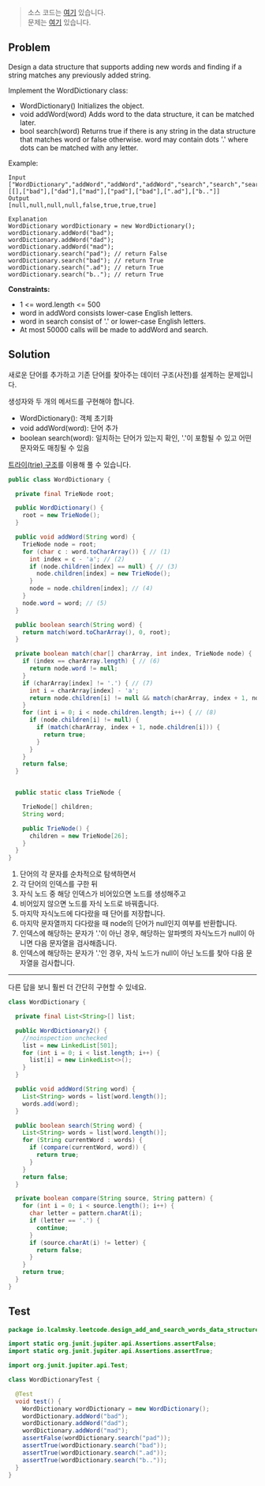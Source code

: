 > 소스 코드는 [여기](https://github.com/lcalmsky/leetcode/blob/master/src/main/java/io/lcalmsky/leetcode//Users/jaime/git-repo/leetcode/design_add_and_search_words_data_structure/Solution.java) 있습니다.  
> 문제는 [여기](https://leetcode.com/problems/design-add-and-search-words-data-structure/) 있습니다.

## Problem

Design a data structure that supports adding new words and finding if a string matches any
previously added string.

Implement the WordDictionary class:

* WordDictionary() Initializes the object.
* void addWord(word) Adds word to the data structure, it can be matched later.
* bool search(word) Returns true if there is any string in the data structure that matches word or
  false otherwise. word may contain dots '.' where dots can be matched with any letter.

Example:

```text
Input
["WordDictionary","addWord","addWord","addWord","search","search","search","search"]
[[],["bad"],["dad"],["mad"],["pad"],["bad"],[".ad"],["b.."]]
Output
[null,null,null,null,false,true,true,true]

Explanation
WordDictionary wordDictionary = new WordDictionary();
wordDictionary.addWord("bad");
wordDictionary.addWord("dad");
wordDictionary.addWord("mad");
wordDictionary.search("pad"); // return False
wordDictionary.search("bad"); // return True
wordDictionary.search(".ad"); // return True
wordDictionary.search("b.."); // return True
```

**Constraints:**

* 1 <= word.length <= 500
* word in addWord consists lower-case English letters.
* word in search consist of  '.' or lower-case English letters.
* At most 50000 calls will be made to addWord and search.

## Solution

새로운 단어를 추가하고 기존 단어를 찾아주는 데이터 구조(사전)를 설계하는 문제입니다.

생성자와 두 개의 메서드를 구현해야 합니다.

* WordDictionary(): 객체 초기화
* void addWord(word): 단어 추가
* boolean search(word): 일치하는 단어가 있는지 확인, '.'이 포함될 수 있고 어떤 문자와도 매칭될 수 있음

[트라이(trie) 구조](https://ko.wikipedia.org/wiki/%ED%8A%B8%EB%9D%BC%EC%9D%B4_(%EC%BB%B4%ED%93%A8%ED%8C%85))를 이용해 풀 수 있습니다.

```java
public class WordDictionary {

  private final TrieNode root;

  public WordDictionary() {
    root = new TrieNode();
  }

  public void addWord(String word) {
    TrieNode node = root;
    for (char c : word.toCharArray()) { // (1)
      int index = c - 'a'; // (2)
      if (node.children[index] == null) { // (3)
        node.children[index] = new TrieNode();
      }
      node = node.children[index]; // (4)
    }
    node.word = word; // (5)
  }

  public boolean search(String word) {
    return match(word.toCharArray(), 0, root);
  }

  private boolean match(char[] charArray, int index, TrieNode node) {
    if (index == charArray.length) { // (6)
      return node.word != null;
    }
    if (charArray[index] != '.') { // (7)
      int i = charArray[index] - 'a';
      return node.children[i] != null && match(charArray, index + 1, node.children[i]);
    }
    for (int i = 0; i < node.children.length; i++) { // (8) 
      if (node.children[i] != null) {
        if (match(charArray, index + 1, node.children[i])) {
          return true;
        }
      }
    }
    return false;
  }


  public static class TrieNode {

    TrieNode[] children;
    String word;

    public TrieNode() {
      children = new TrieNode[26];
    }
  }
}
```

1. 단어의 각 문자를 순차적으로 탐색하면서
2. 각 단어의 인덱스를 구한 뒤
3. 자식 노드 중 해당 인덱스가 비어있으면 노드를 생성해주고
4. 비어있지 않으면 노드를 자식 노드로 바꿔줍니다.
5. 마지막 자식노드에 다다랐을 때 단어를 저장합니다.
6. 마지막 문자열까지 다다랐을 때 node의 단어가 null인지 여부를 반환합니다.
7. 인덱스에 해당하는 문자가 '.'이 아닌 경우, 해당하는 알파벳의 자식노드가 null이 아니면 다음 문자열을 검사해줍니다.
8. 인덱스에 해당하는 문자가 '.'인 경우, 자식 노드가 null이 아닌 노드를 찾아 다음 문자열을 검사합니다.

---

다른 답을 보니 훨씬 더 간단히 구현할 수 있네요.

```java
class WordDictionary {

  private final List<String>[] list;

  public WordDictionary2() {
    //noinspection unchecked
    list = new LinkedList[501];
    for (int i = 0; i < list.length; i++) {
      list[i] = new LinkedList<>();
    }
  }

  public void addWord(String word) {
    List<String> words = list[word.length()];
    words.add(word);
  }

  public boolean search(String word) {
    List<String> words = list[word.length()];
    for (String currentWord : words) {
      if (compare(currentWord, word)) {
        return true;
      }
    }
    return false;
  }

  private boolean compare(String source, String pattern) {
    for (int i = 0; i < source.length(); i++) {
      char letter = pattern.charAt(i);
      if (letter == '.') {
        continue;
      }
      if (source.charAt(i) != letter) {
        return false;
      }
    }
    return true;
  }
}
```

## Test

```java
package io.lcalmsky.leetcode.design_add_and_search_words_data_structure;

import static org.junit.jupiter.api.Assertions.assertFalse;
import static org.junit.jupiter.api.Assertions.assertTrue;

import org.junit.jupiter.api.Test;

class WordDictionaryTest {

  @Test
  void test() {
    WordDictionary wordDictionary = new WordDictionary();
    wordDictionary.addWord("bad");
    wordDictionary.addWord("dad");
    wordDictionary.addWord("mad");
    assertFalse(wordDictionary.search("pad"));
    assertTrue(wordDictionary.search("bad"));
    assertTrue(wordDictionary.search(".ad"));
    assertTrue(wordDictionary.search("b.."));
  }
}
```